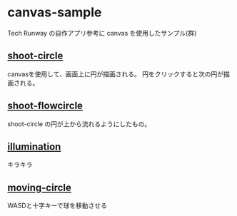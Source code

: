 # canvas-sample
Tech Runway の自作アプリ参考に canvas を使用したサンプル(群)

## [shoot-circle](https://npo-clack.github.io/canvas-sample/shoot-circle/index.html)
canvasを使用して、画面上に円が描画される。
円をクリックすると次の円が描画される。

## [shoot-flowcircle](https://npo-clack.github.io/canvas-sample/shoot-flowcircle/index.html)
shoot-circle の円が上から流れるようにしたもの。

## [illumination](https://npo-clack.github.io/canvas-sample/illumination/index.html)
キラキラ

## [moving-circle](https://npo-clack.github.io/canvas-sample/moving-circle/index.html)
WASDと十字キーで球を移動させる